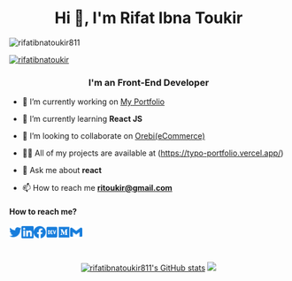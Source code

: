 <h1 align="center">Hi 👋, I'm Rifat Ibna Toukir</h1>

<p align="left"> <img src="https://komarev.com/ghpvc/?username=rifatibnatoukir811&label=Profile%20views&color=0e75b6&style=flat" alt="rifatibnatoukir811" /> </p>

<p align="left"> <a href="https://x.com/rifatibnatoukir" target="blank"><img src="https://img.shields.io/twitter/follow/rifatibnatoukir?logo=twitter&style=for-the-badge" alt="rifatibnatoukir" /></a> </p>

<h3 align="center">I'm an Front-End Developer</h3>


- 🔭 I’m currently working on [My Portfolio](https://typo-portfolio.vercel.app/)

- 🌱 I’m currently learning **React JS**

- 👯 I’m looking to collaborate on [Orebi(eCommerce)](http://clone-e-commerce.vercel.app/)

- 👨‍💻 All of my projects are available at (https://typo-portfolio.vercel.app/)

- 💬 Ask me about **react**

- 📫 How to reach me **ritoukir@gmail.com**


#### How to reach me?

<a href="https://x.com/rifatibnatoukir">
  <img align="left" alt="Twitter" width="22px" src="./twitter.svg" />
</a>
<a href="https://www.linkedin.com/in/rifat-ibna-toukir/">
  <img align="left" alt="LinkedIn" width="22px" src="./linkedin.svg" />
</a>
<a href="https://www.facebook.com/Rifatibnatoukir82/">
  <img align="left" alt="Facebook" width="22px" src="./facebook.svg" />
</a>
<a href="">
  <img align="left" alt="Dev" width="22px" src="./dev.svg" />
</a>
<a href="#">
  <img align="left" alt="Medium" width="22px" src="./medium.svg" />
</a>
<a href="mailto:ritoukir@gmail.com">
  <img align="left" alt="Mail" width="22px" src="./gmail.svg" />
</a>


<br/>
<br/>
<br/>

<p align="center">
<a href="http://www.github.com/rifatibnatoukir811"><img src="https://github-readme-stats.vercel.app/api?username=rifatibnatoukir811&show_icons=true&hide=&count_private=true&title_color=3382ed&text_color=ffffff&icon_color=3382ed&bg_color=1c1917&hide_border=true&show_icons=true" alt="rifatibnatoukir811's GitHub stats" /></a>
<a href="http://www.github.com/rifatibnatoukir811"><img src="https://github-readme-streak-stats.herokuapp.com/?user=rifatibnatoukir811&stroke=ffffff&background=1c1917&ring=0891b2&fire=0891b2&currStreakNum=ffffff&currStreakLabel=0891b2&sideNums=ffffff&sideLabels=ffffff&dates=ffffff&hide_border=true" /></a>
 </p>
